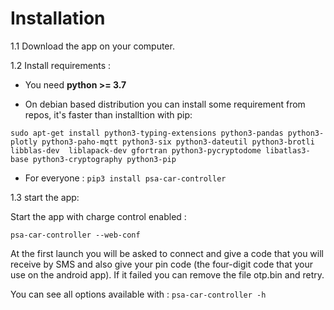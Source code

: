 # Installation

1.1 Download the app on your computer. 

1.2 Install requirements :

- You need **python >= 3.7**

- On debian based distribution you can install some requirement from repos, it's faster than installtion with pip: 
 
 ```
 sudo apt-get install python3-typing-extensions python3-pandas python3-plotly python3-paho-mqtt python3-six python3-dateutil python3-brotli libblas-dev  liblapack-dev gfortran python3-pycryptodome libatlas3-base python3-cryptography python3-pip
 ```
    
- For everyone :
      ```pip3 install psa-car-controller```
  
            
1.3 start the app:
        
Start the app with charge control enabled :

``psa-car-controller --web-conf``

At the first launch you will be asked to connect and give a code that you will receive by SMS and also give your pin code (the four-digit code that your use on the android app).
If it failed you can remove the file otp.bin and retry.

You can see all options available with :
``psa-car-controller -h``
